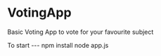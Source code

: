 # VotingApp

Basic Voting App to vote for your favourite subject

To start --- 
npm install
node app.js


 